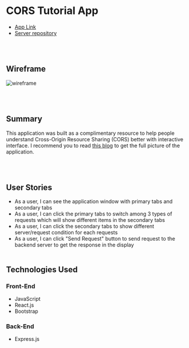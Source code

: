 # CORS Tutorial App

- [App Link](https://chuckchoiboi.github.io/cors-tutorial/)
- [Server repository](https://github.com/chuckchoiboi/cors-tutorial-server)

<br/>
<br/>

## Wireframe

![wireframe](https://user-images.githubusercontent.com/60675322/118344897-d2147a80-b4e5-11eb-8ed3-88333cd7a377.png)

<br/>
<br/>

## Summary

This application was built as a complimentary resource to help people understand Cross-Origin Resource Sharing (CORS) better with interactive interface. I recommend you to read [this blog](https://www.dev.to/chuckchoiboi) to get the full picture of the application.

<br/>
<br/>

## User Stories

- As a user, I can see the application window with primary tabs and secondary tabs
- As a user, I can click the primary tabs to switch among 3 types of requests which will show different items in the secondary tabs
- As a user, I can click the secondary tabs to show different server/request condition for each requests
- As a user, I can click "Send Request" button to send request to the backend server to get the response in the display
  <br/>
  <br/>

## Technologies Used

### Front-End

- JavaScript
- React.js
- Bootstrap

### Back-End

- Express.js
